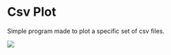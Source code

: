 # Csv Plot
Simple program made to plot a specific set of csv files.

<img src=http://i.imgur.com/lPWPf8O.png></img>
